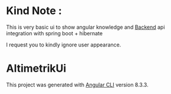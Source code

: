 # Kind Note : 

This is very basic ui to show angular knowledge and [Backend](https://github.com/bhavin9695/spring-boot-multitenant-architecture) api integration with spring boot + hibernate

I request you to kindly ignore user appearance.

# AltimetrikUi

This project was generated with [Angular CLI](https://github.com/angular/angular-cli) version 8.3.3.
